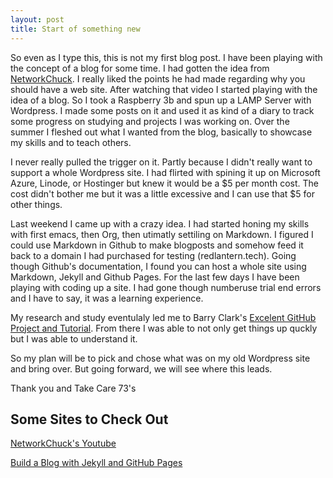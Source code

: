 ```yaml
---
layout: post
title: Start of something new
---
```


So even as I type this, this is not my first blog post.  I have been playing with the concept of a blog for some time.
I had gotten the idea from [NetworkChuck](https://youtu.be/gwUz3E9AW0w).  I really liked the points he had made regarding
why you should have a web site.  After watching that video I started playing with the idea of a blog.  So I took a Raspberry 
3b and spun up a LAMP Server with Wordpress.  I made some posts on it and used it as kind of a diary to track some progress
on studying and projects I was working on.  Over the summer I fleshed out what I wanted from the blog, basically to showcase
my skills and to teach others.  

I never really pulled the trigger on it.  Partly because I didn't really want to support a whole Wordpress site.  I had 
flirted with spining it up on Microsoft Azure, Linode, or Hostinger but knew it would be a $5 per month cost.  The cost
didn't bother me but it was a little excessive and I can use that $5 for other things.  

Last weekend I came up with a crazy idea.  I had started honing my skills with first emacs, then Org, then utimatly settiling
on Markdown.  I figured I could use Markdown in Github to make blogposts and somehow feed it back to a domain I had 
purchased for testing (redlantern.tech).  Going though Github's documentation, I found you can host a whole site
using Markdown, Jekyll and Github Pages.  For the last few days I have been playing with coding up a site.
I had gone though numberuse trial end errors and I have to say, it was a learning experience.  

My research and study eventulaly led me to Barry Clark's [Excelent GitHub Project and Tutorial](https://github.com/barryclark/jekyll-now).
From there I was able to not only get things up quckly but I was able to understand it.  

So my plan will be to pick and chose what was on my old Wordpress site and bring over.  But going forward, we will
see where this leads. 

Thank you and Take Care
73's

## Some Sites to Check Out
[NetworkChuck's Youtube](https://www.youtube.com/c/NetworkChuck)

[Build a Blog with Jekyll and GitHub Pages](https://www.smashingmagazine.com/2014/08/build-blog-jekyll-github-pages/)
